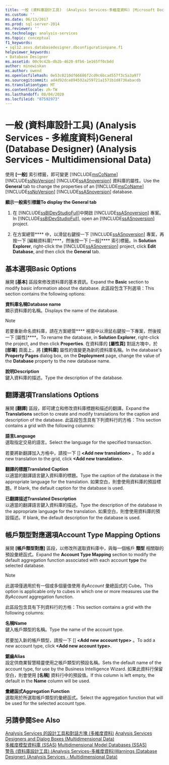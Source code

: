 ```yaml
---
title: 一般 (資料庫設計工具)  (Analysis Services-多維度資料) |Microsoft Docs
ms.custom: ''
ms.date: 06/13/2017
ms.prod: sql-server-2014
ms.reviewer: ''
ms.technology: analysis-services
ms.topic: conceptual
f1_keywords:
- sql12.asvs.databasedesigner.dbconfigurationpane.f1
helpviewer_keywords:
- Database Designer
ms.assetid: 00c9c42b-db2b-4620-8fb6-1e165ff0cbdd
author: minewiskan
ms.author: owend
ms.openlocfilehash: 0e53c0210df66686f2cd9c6bcad557f3c5a3a977
ms.sourcegitcommit: ad4d92dce894592a259721a1571b1d8736abacdb
ms.translationtype: MT
ms.contentlocale: zh-TW
ms.lasthandoff: 08/04/2020
ms.locfileid: "87592973"
---
```

# <a name="general-database-designer-analysis-services---multidimensional-data"></a><span data-ttu-id="b8b78-102">一般 (資料庫設計工具) (Analysis Services - 多維度資料)</span><span class="sxs-lookup"><span data-stu-id="b8b78-102">General (Database Designer) (Analysis Services - Multidimensional Data)</span></span>
  <span data-ttu-id="b8b78-103">使用 **[一般]** 索引標籤，即可變更 [!INCLUDE[msCoName](../includes/msconame-md.md)] [!INCLUDE[ssNoVersion](../includes/ssnoversion-md.md)] [!INCLUDE[ssASnoversion](../includes/ssasnoversion-md.md)] 資料庫的屬性。</span><span class="sxs-lookup"><span data-stu-id="b8b78-103">Use the **General** tab to change the properties of an [!INCLUDE[msCoName](../includes/msconame-md.md)] [!INCLUDE[ssNoVersion](../includes/ssnoversion-md.md)] [!INCLUDE[ssASnoversion](../includes/ssasnoversion-md.md)] database.</span></span>  
  
 <span data-ttu-id="b8b78-104">**顯示一般索引標籤**</span><span class="sxs-lookup"><span data-stu-id="b8b78-104">**To display the General tab**</span></span>  
  
1.  <span data-ttu-id="b8b78-105">在 [!INCLUDE[ssBIDevStudioFull](../includes/ssbidevstudiofull-md.md)]中開啟 [!INCLUDE[ssASnoversion](../includes/ssasnoversion-md.md)] 專案。</span><span class="sxs-lookup"><span data-stu-id="b8b78-105">In [!INCLUDE[ssBIDevStudioFull](../includes/ssbidevstudiofull-md.md)], open an [!INCLUDE[ssASnoversion](../includes/ssasnoversion-md.md)] project.</span></span>  
  
2.  <span data-ttu-id="b8b78-106">在方案總管\*\*\*\* 中，以滑鼠右鍵按一下 [!INCLUDE[ssASnoversion](../includes/ssasnoversion-md.md)] 專案，再按一下 [編輯資料庫]\*\*\*\*，然後按一下 [一般]\*\*\*\* 索引標籤。</span><span class="sxs-lookup"><span data-stu-id="b8b78-106">In **Solution Explorer**, right-click the [!INCLUDE[ssASnoversion](../includes/ssasnoversion-md.md)] project, click **Edit Database**, and then click the **General** tab.</span></span>  
  
## <a name="basic-options"></a><span data-ttu-id="b8b78-107">基本選項</span><span class="sxs-lookup"><span data-stu-id="b8b78-107">Basic Options</span></span>  
 <span data-ttu-id="b8b78-108">展開 **[基本]** 區段來修改資料庫的基本資訊。</span><span class="sxs-lookup"><span data-stu-id="b8b78-108">Expand the **Basic** section to modify basic information about the database.</span></span> <span data-ttu-id="b8b78-109">此區段包含下列選項：</span><span class="sxs-lookup"><span data-stu-id="b8b78-109">This section contains the following options:</span></span>  
  
 <span data-ttu-id="b8b78-110">**資料庫名稱**</span><span class="sxs-lookup"><span data-stu-id="b8b78-110">**Database name**</span></span>  
 <span data-ttu-id="b8b78-111">顯示資料庫的名稱。</span><span class="sxs-lookup"><span data-stu-id="b8b78-111">Displays the name of the database.</span></span>  
  
> [!NOTE]  
>  <span data-ttu-id="b8b78-112">若要重新命名資料庫，請在方案總管\*\*\*\* 視窗中以滑鼠右鍵按一下專案，然後按一下 [屬性]\*\*\*\*。</span><span class="sxs-lookup"><span data-stu-id="b8b78-112">To rename the database, in **Solution Explorer**, right-click the project, and then click **Properties**.</span></span> <span data-ttu-id="b8b78-113">在資料庫的 **[屬性頁]** 對話方塊中，於 **[部署]** 頁面上，將 **[資料庫]** 屬性的值變更為新的資料庫名稱。</span><span class="sxs-lookup"><span data-stu-id="b8b78-113">In the database's **Property Pages** dialog box, on the **Deployment** page, change the value of the **Database** property to the new database name.</span></span>  
  
 <span data-ttu-id="b8b78-114">**說明**</span><span class="sxs-lookup"><span data-stu-id="b8b78-114">**Description**</span></span>  
 <span data-ttu-id="b8b78-115">鍵入資料庫的描述。</span><span class="sxs-lookup"><span data-stu-id="b8b78-115">Type the description of the database.</span></span>  
  
## <a name="translations-options"></a><span data-ttu-id="b8b78-116">翻譯選項</span><span class="sxs-lookup"><span data-stu-id="b8b78-116">Translations Options</span></span>  
 <span data-ttu-id="b8b78-117">展開 **[翻譯]** 區段，即可建立和修改資料庫標題和描述的翻譯。</span><span class="sxs-lookup"><span data-stu-id="b8b78-117">Expand the **Translations** section to create and modify translations for the caption and description of the database.</span></span> <span data-ttu-id="b8b78-118">此區段包含具有下列資料行的方格：</span><span class="sxs-lookup"><span data-stu-id="b8b78-118">This section contains a grid with the following columns:</span></span>  
  
 <span data-ttu-id="b8b78-119">**語言**</span><span class="sxs-lookup"><span data-stu-id="b8b78-119">**Language**</span></span>  
 <span data-ttu-id="b8b78-120">選取指定交易的語言。</span><span class="sxs-lookup"><span data-stu-id="b8b78-120">Select the language for the specified transaction.</span></span>  
  
 <span data-ttu-id="b8b78-121">若要將新翻譯加入方格中，請按一下 [] **\<Add new translation>** 。</span><span class="sxs-lookup"><span data-stu-id="b8b78-121">To add a new translation to the grid, click **\<Add new translation>**.</span></span>  
  
 <span data-ttu-id="b8b78-122">**翻譯的標題**</span><span class="sxs-lookup"><span data-stu-id="b8b78-122">**Translated Caption**</span></span>  
 <span data-ttu-id="b8b78-123">以適當的翻譯語言鍵入資料庫的標題。</span><span class="sxs-lookup"><span data-stu-id="b8b78-123">Type the caption of the database in the appropriate language for the translation.</span></span> <span data-ttu-id="b8b78-124">如果空白，則會使用資料庫的預設標題。</span><span class="sxs-lookup"><span data-stu-id="b8b78-124">If blank, the default caption for the database is used.</span></span>  
  
 <span data-ttu-id="b8b78-125">**已翻譯描述**</span><span class="sxs-lookup"><span data-stu-id="b8b78-125">**Translated Description**</span></span>  
 <span data-ttu-id="b8b78-126">以適當的翻譯語言鍵入資料庫的描述。</span><span class="sxs-lookup"><span data-stu-id="b8b78-126">Type the description of the database in the appropriate language for the translation.</span></span> <span data-ttu-id="b8b78-127">如果空白，則會使用資料庫的預設描述。</span><span class="sxs-lookup"><span data-stu-id="b8b78-127">If blank, the default description for the database is used.</span></span>  
  
## <a name="account-type-mapping-options"></a><span data-ttu-id="b8b78-128">帳戶類型對應選項</span><span class="sxs-lookup"><span data-stu-id="b8b78-128">Account Type Mapping Options</span></span>  
 <span data-ttu-id="b8b78-129">展開 **[帳戶類型對應]** 區段，以修改所選取資料庫中，與每一個帳戶 **類型** 相關聯的預設彙總函式。</span><span class="sxs-lookup"><span data-stu-id="b8b78-129">Expand the **Account Type Mapping** section to modify the default aggregation function associated with each account **type** the selected database.</span></span>  
  
> [!NOTE]  
>  <span data-ttu-id="b8b78-130"> 此選項僅適用於有一個或多個量值使用 *ByAccount* 彙總函式的 Cube。</span><span class="sxs-lookup"><span data-stu-id="b8b78-130">This option is applicable only to cubes in which one or more measures use the *ByAccount* aggregation function.</span></span>  
  
 <span data-ttu-id="b8b78-131">此區段包含具有下列資料行的方格：</span><span class="sxs-lookup"><span data-stu-id="b8b78-131">This section contains a grid with the following columns:</span></span>  
  
 <span data-ttu-id="b8b78-132">**名稱**</span><span class="sxs-lookup"><span data-stu-id="b8b78-132">**Name**</span></span>  
 <span data-ttu-id="b8b78-133">鍵入帳戶類型的名稱。</span><span class="sxs-lookup"><span data-stu-id="b8b78-133">Type the name of the account type.</span></span>  
  
 <span data-ttu-id="b8b78-134">若要加入新的帳戶類型，請按一下 [] **\<Add new account type>** 。</span><span class="sxs-lookup"><span data-stu-id="b8b78-134">To add a new account type, click **\<Add new account type>**.</span></span>  
  
 <span data-ttu-id="b8b78-135">**鋸齒**</span><span class="sxs-lookup"><span data-stu-id="b8b78-135">**Alias**</span></span>  
 <span data-ttu-id="b8b78-136">設定供商業智慧精靈使用之帳戶類型的預設名稱。</span><span class="sxs-lookup"><span data-stu-id="b8b78-136">Sets the default name of the account type, for use by the Business Intelligence Wizard.</span></span> <span data-ttu-id="b8b78-137">如果此資料行保留空白，則會使用 **[名稱]** 資料行中的預設值。</span><span class="sxs-lookup"><span data-stu-id="b8b78-137">If this column is left empty, the default in the **Name** column will be used.</span></span>  
  
 <span data-ttu-id="b8b78-138">**彙總函式**</span><span class="sxs-lookup"><span data-stu-id="b8b78-138">**Aggregation Function**</span></span>  
 <span data-ttu-id="b8b78-139">選取用於所選取帳戶類型的彙總函式。</span><span class="sxs-lookup"><span data-stu-id="b8b78-139">Select the aggregation function that will be used for the selected account type.</span></span>  
  
## <a name="see-also"></a><span data-ttu-id="b8b78-140">另請參閱</span><span class="sxs-lookup"><span data-stu-id="b8b78-140">See Also</span></span>  
 <span data-ttu-id="b8b78-141">[Analysis Services 的設計工具和對話方塊 &#40;多維度資料&#41;](analysis-services-designers-and-dialog-boxes-multidimensional-data.md) </span><span class="sxs-lookup"><span data-stu-id="b8b78-141">[Analysis Services Designers and Dialog Boxes &#40;Multidimensional Data&#41;](analysis-services-designers-and-dialog-boxes-multidimensional-data.md) </span></span>  
 <span data-ttu-id="b8b78-142">[多維度模型資料庫 &#40;SSAS&#41;](multidimensional-models/multidimensional-model-databases-ssas.md) </span><span class="sxs-lookup"><span data-stu-id="b8b78-142">[Multidimensional Model Databases &#40;SSAS&#41;](multidimensional-models/multidimensional-model-databases-ssas.md) </span></span>  
 [<span data-ttu-id="b8b78-143">警告 &#40;資料庫設計工具&#41; &#40;Analysis Services-多維度資料&#41;</span><span class="sxs-lookup"><span data-stu-id="b8b78-143">Warnings &#40;Database Designer&#41; &#40;Analysis Services - Multidimensional Data&#41;</span></span>](warnings-database-designer-analysis-services-multidimensional-data.md)  
  
  
